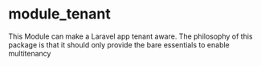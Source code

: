 # module_tenant
This Module can make a Laravel app tenant aware. The philosophy of this package is that it should only provide the bare essentials to enable multitenancy
